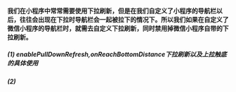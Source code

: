 #### 我们在小程序中常常需要使用下拉刷新，但是在我们自定义了小程序的导航栏以后，往往会出现在下拉时导航栏会一起被拉下的情况下。所以我们如果在自定义了微信小程序的导航栏时，就需去自定义下拉刷新，同时禁用掉微信小程序自带的下拉刷新。

##### (1) enablePullDownRefresh,onReachBottomDistance下拉刷新以及上拉触底的具体使用

##### (2)
